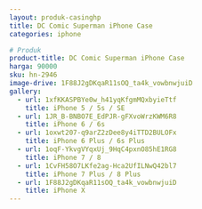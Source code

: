 ```yaml
---
layout: produk-casinghp
title: DC Comic Superman iPhone Case
categories: iphone

# Produk
product-title: DC Comic Superman iPhone Case
harga: 90000
sku: hn-2946
image-drive: 1F88J2gDKqaR11sOQ_ta4k_vowbnwjuiD
gallery:
  - url: 1xfKKASPBYe0w_h41yqKfgmMQxbyieTtf
    title: iPhone 5 / 5s / SE
  - url: 1JR_B-BNBO7E_EdPJR-gFXvoWrzKWM6R8
    title: iPhone 6 / 6s
  - url: 1oxwt207-q9arZ2zDee8y4iTTD2BULOFx
    title: iPhone 6 Plus / 6s Plus
  - url: 1oqF-YkvgVYqxUj_9HqC4pxnO85hE1RG8
    title: iPhone 7 / 8
  - url: 1CvFH58O7LKfe2ag-Hca2UfILNwQ42bl7
    title: iPhone 7 Plus / 8 Plus
  - url: 1F88J2gDKqaR11sOQ_ta4k_vowbnwjuiD
    title: iPhone X
---
```

